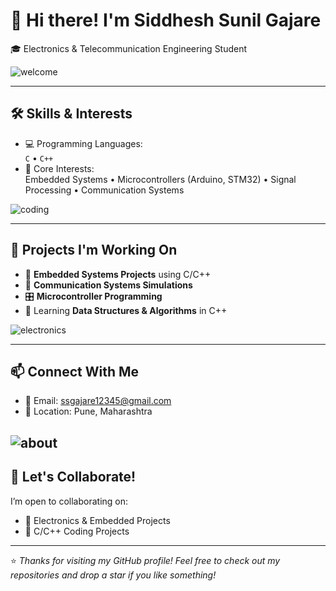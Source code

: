 # 👋 Hi there! I'm Siddhesh Sunil Gajare  
🎓 Electronics & Telecommunication Engineering Student  

![welcome](https://usagif.com/wp-content/uploads/2021/4fh5wi/welcome-5.gif)

---

## 🛠️ Skills & Interests

- 💻 Programming Languages:  
  `C` • `C++`  
- 🔌 Core Interests:  
  Embedded Systems • Microcontrollers (Arduino, STM32) • Signal Processing • Communication Systems  

![coding](https://media.giphy.com/media/qgQUggAC3Pfv687qPC/giphy.gif)

---

## 📁 Projects I'm Working On

- 🔧 **Embedded Systems Projects** using C/C++
- 📡 **Communication Systems Simulations**
- 🎛️ **Microcontroller Programming**
- 🧠 Learning **Data Structures & Algorithms** in C++

![electronics](https://media.giphy.com/media/26tPplGWjN0xLybiU/giphy.gif)

---

## 📫 Connect With Me

- 📧 Email: ssgajare12345@gmail.com
- 📍 Location: Pune, Maharashtra

![about](https://raw.githubusercontent.com/gist/Drozerah/c21e5763d4d92bc429b995854e27f4ac/raw/478b44e64248a55b96adbaa611863fda884d27b3/about-me.gif)
---

## 🚀 Let's Collaborate!

I’m open to collaborating on:
- 🔌 Electronics & Embedded Projects  
- 🧠 C/C++ Coding Projects  

---

⭐ *Thanks for visiting my GitHub profile! Feel free to check out my repositories and drop a star if you like something!*
